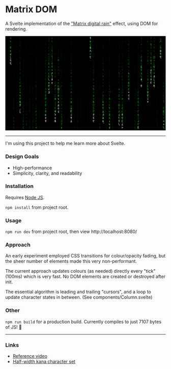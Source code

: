# Matrix DOM

A Svelte implementation of the ["Matrix digital rain"](https://en.wikipedia.org/wiki/Matrix_digital_rain) effect, using DOM for rendering.

![Screenshot](https://github.com/bcairns/svelte-matrix/raw/main/screenshot.png)

---

I'm using this project to help me learn more about Svelte.


### Design Goals

- High-performance
- Simplicity, clarity, and readability

### Installation

Requires [Node JS](https://nodejs.org/).

`npm install` from project root.

### Usage

`npm run dev` from project root, then view http://localhost:8080/

### Approach

An early experiment employed CSS transitions for colour/opacity fading, but the sheer number of elements made this very non-performant.

The current approach updates colours (as needed) directly every "tick" (100ms) which is very fast.  No DOM elements are created or destroyed after init.

The essential algorithm is leading and trailing "cursors", and a loop to update character states in between.  (See components/Column.svelte)

### Other

`npm run build` for a production build.  Currently compiles to just 7107 bytes of JS! :smiling_face_with_three_hearts:

---


### Links
- [Reference video](https://www.youtube.com/watch?v=rpWrtXyEAN0)
- [Half-width kana character set](https://en.wikipedia.org/wiki/Half-width_kana)

